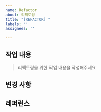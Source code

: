 ```yaml
---
name: Refactor
about: 리팩토링
title: "[REFACTOR] "
labels: ''
assignees: ''

---
```


## 작업 내용 
> 리팩토링을 위한 작업 내용을 작성해주세요
> 

## 변경 사항

## 레퍼런스 